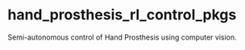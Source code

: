 # hand_prosthesis_rl_control_pkgs
Semi-autonomous control of Hand Prosthesis using computer vision. 
